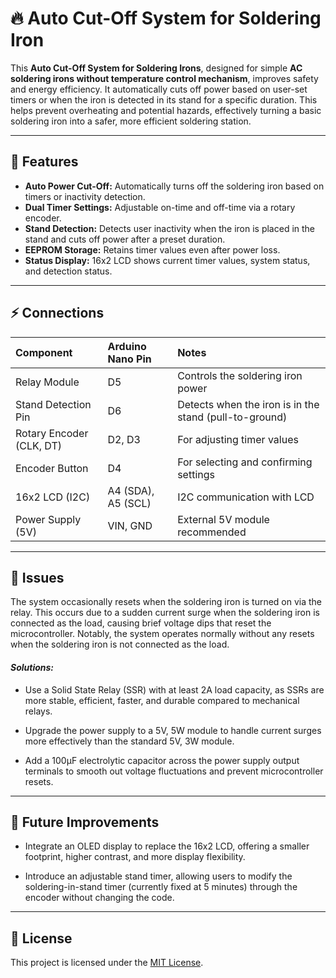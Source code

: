 # 🔥 Auto Cut-Off System for Soldering Iron  

This **Auto Cut-Off System for Soldering Irons**, designed for simple **AC soldering irons without temperature control mechanism**, improves safety and energy efficiency. It automatically cuts off power based on user-set timers or when the iron is detected in its stand for a specific duration. This helps prevent overheating and potential hazards, effectively turning a basic soldering iron into a safer, more efficient soldering station.

---

## 🚀 Features  
- **Auto Power Cut-Off:** Automatically turns off the soldering iron based on timers or inactivity detection.  
- **Dual Timer Settings:** Adjustable on-time and off-time via a rotary encoder.  
- **Stand Detection:** Detects user inactivity when the iron is placed in the stand and cuts off power after a preset duration.  
- **EEPROM Storage:** Retains timer values even after power loss.  
- **Status Display:** 16x2 LCD shows current timer values, system status, and detection status.    

---

## ⚡ Connections  

| **Component**            | **Arduino Nano Pin** | **Notes**                            |
|:--------------------------|:---------------------|:-------------------------------------|
| Relay Module              | D5                   | Controls the soldering iron power    |
| Stand Detection Pin       | D6                   | Detects when the iron is in the stand (pull-to-ground) |
| Rotary Encoder (CLK, DT)  | D2, D3               | For adjusting timer values          |
| Encoder Button            | D4                   | For selecting and confirming settings |
| 16x2 LCD (I2C)            | A4 (SDA), A5 (SCL)   | I2C communication with LCD          |
| Power Supply (5V)         | VIN, GND             | External 5V module recommended       |

---

## 🐞 Issues  
The system occasionally resets when the soldering iron is turned on via the relay. This occurs due to a sudden current surge when the soldering iron is connected as the load, causing brief voltage dips that reset the microcontroller. Notably, the system operates normally without any resets when the soldering iron is not connected as the load.

#### ***Solutions:*** 
- Use a Solid State Relay (SSR) with at least 2A load capacity, as SSRs are more stable, efficient, faster, and durable compared to mechanical relays.

- Upgrade the power supply to a 5V, 5W module to handle current surges more effectively than the standard 5V, 3W module.

- Add a 100μF electrolytic capacitor across the power supply output terminals to smooth out voltage fluctuations and prevent microcontroller resets. 

---

## 🌟 Future Improvements  
- Integrate an OLED display to replace the 16x2 LCD, offering a smaller footprint, higher contrast, and more display flexibility.

- Introduce an adjustable stand timer, allowing users to modify the soldering-in-stand timer (currently fixed at 5 minutes) through the encoder without changing the code.

---

## 📜 License  
This project is licensed under the [MIT License](LICENSE).  
